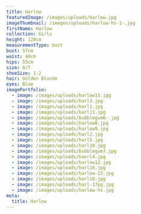 ```yaml
---
title: Harlow
featuredImage: /images/uploads/harlow.jpg
imageThumbnail: /images/uploads/harlow-hs-1-.jpg
firstName: Harlow
collection: Girls
height: 128cm
measurementType: bust
bust: 57cm
waist: 48cm
hips: 55cm
size: 6/7
shoeSize: 1-2
hair: Golden Blonde
eyes: Blue
imagePortfolio:
  - image: /images/uploads/harlow15.jpg
  - image: /images/uploads/harl3.jpg
  - image: /images/uploads/harl1.jpg
  - image: /images/uploads/harl11.jpg
  - image: /images/uploads/bubblegum6-.jpg
  - image: /images/uploads/harlow8.jpg
  - image: /images/uploads/harlow9.jpg
  - image: /images/uploads/harl2.jpg
  - image: /images/uploads/harl5.jpg
  - image: /images/uploads/harl18.jpg
  - image: /images/uploads/bubblegum7.jpg
  - image: /images/uploads/haerl4.jpg
  - image: /images/uploads/harlow12.jpg
  - image: /images/uploads/harl16.jpg
  - image: /images/uploads/harlow-13.jpg
  - image: /images/uploads/harl10.jpg
  - image: /images/uploads/harl-17pg.jpg
  - image: /images/uploads/harlow-hs.jpg
meta:
  title: Harlow
---
```


